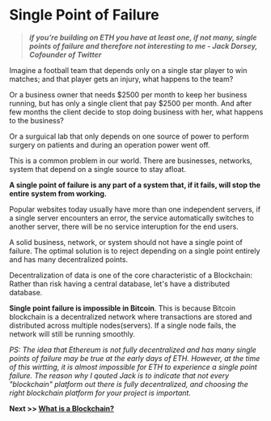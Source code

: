 # Single Point of Failure

> ***if you’re building on ETH you have at least one, if not many, single points of failure and therefore not interesting to me - Jack Dorsey, Cofounder of Twitter***

Imagine a football team that depends only on a single star player to win matches; and that player gets an injury, what happens to the team? 

Or a business owner that needs $2500 per month to keep her business running, but has only a single client that pay $2500 per month. And after few months the client decide to stop doing business with her, what happens to the business? 

Or a surguical lab that only depends on one source of power to perform surgery on patients and during an operation power went off.

This is a common problem in our world. There are businesses, networks, system that depend on a single source to stay afloat. 

**A single point of failure is any part of a system that, if it fails, will stop the entire system from working.**

Popular websites today usually have more than one independent servers, if a single server encounters an error, the service automatically switches to another server, there will be no service interuption for the end users.

A solid business, network, or system should not have a single point of failure. The optimal solution is to reject depending on a single point entirely and has many decentralized points.

Decentralization of data is one of the core characteristic of a Blockchain: Rather than risk having a central database, let's have a distributed database. 

**Single point failure is impossible in Bitcoin**. This is because Bitcoin blockchain is a decentralized network where transactions are stored and distributed across multiple nodes(servers). If a single node fails, the network will still be running smoothly.

*PS: The idea that Ethereum is not fully decentralized and has many single points of failure may be true at the early days of ETH. However, at the time of this wirtting, it is almost impossible for ETH to experience a single point failure. The reason why I qouted Jack is to indicate that not every "blockchain" platform out there is fully decentralized, and choosing the right blockchain platform for your project is important.*

**Next >> [What is a Blockchain?](https://github.com/jeremyikwuje/intro-to-blockchain/blob/main/what-is-a-blockchain.md)**
